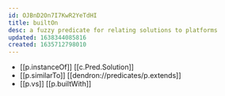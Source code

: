 ```yaml
---
id: OJBnD2On7I7KwR2YeTdHI
title: builtOn
desc: a fuzzy predicate for relating solutions to platforms
updated: 1638344085816
created: 1635712798010
---
```


- [[p.instanceOf]] [[c.Pred.Solution]]
- [[p.similarTo]] [[dendron://predicates/p.extends]] 
- [[p.vs]] [[p.builtWith]]
